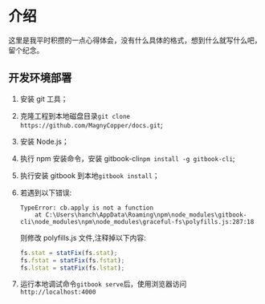 # 介绍

这里是我平时积攒的一点心得体会，没有什么具体的格式，想到什么就写什么吧，留个纪念。

## 开发环境部署

1. 安装 git 工具；
2. 克隆工程到本地磁盘目录`git clone https://github.com/MagnyCopper/docs.git`;
3. 安装 Node.js；
4. 执行 npm 安装命令，安装 gitbook-cli`npm install -g gitbook-cli`;
5. 执行安装 gitbook 到本地`gitbook install`；
6. 若遇到以下错误:

   ```shell
   TypeError: cb.apply is not a function
       at C:\Users\hanch\AppData\Roaming\npm\node_modules\gitbook-cli\node_modules\npm\node_modules\graceful-fs\polyfills.js:287:18
   ```

   则修改 polyfills.js 文件,注释掉以下内容:

   ```js
   fs.stat = statFix(fs.stat);
   fs.fstat = statFix(fs.fstat);
   fs.lstat = statFix(fs.lstat);
   ```

7. 运行本地调试命令`gitbook serve`后，使用浏览器访问`http://localhost:4000`
